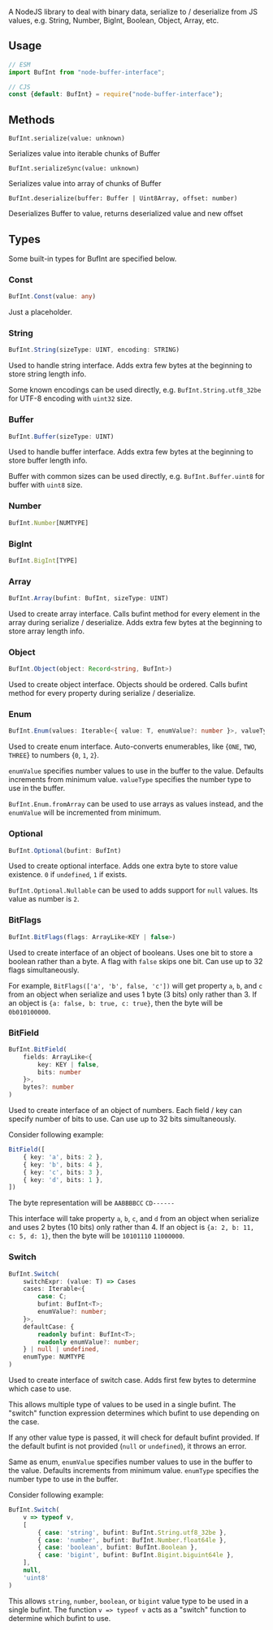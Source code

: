 A NodeJS library to deal with binary data, serialize to / deserialize from JS values, e.g. String, Number, BigInt, Boolean, Object, Array, etc.

## Usage
```ts
// ESM
import BufInt from "node-buffer-interface";

// CJS
const {default: BufInt} = require("node-buffer-interface");
```

## Methods

`BufInt.serialize(value: unknown)`

Serializes value into iterable chunks of Buffer

`BufInt.serializeSync(value: unknown)`

Serializes value into array of chunks of Buffer

`BufInt.deserialize(buffer: Buffer | Uint8Array, offset: number)`

Deserializes Buffer to value, returns deserialized value and new offset

## Types
Some built-in types for BufInt are specified below.

### Const
```ts
BufInt.Const(value: any)
```

Just a placeholder.

### String
```ts
BufInt.String(sizeType: UINT, encoding: STRING)
```

Used to handle string interface.
Adds extra few bytes at the beginning to store string length info.

Some known encodings can be used directly, e.g. `BufInt.String.utf8_32be` for UTF-8 encoding with `uint32` size.

### Buffer
```ts
BufInt.Buffer(sizeType: UINT)
```

Used to handle buffer interface.
Adds extra few bytes at the beginning to store buffer length info.

Buffer with common sizes can be used directly, e.g. `BufInt.Buffer.uint8` for buffer with `uint8` size.

### Number
```ts
BufInt.Number[NUMTYPE]
```

### BigInt
```ts
BufInt.BigInt[TYPE]
```

### Array
```ts
BufInt.Array(bufint: BufInt, sizeType: UINT)
```

Used to create array interface.
Calls bufint method for every element in the array during serialize / deserialize.
Adds extra few bytes at the beginning to store array length info.

### Object
```ts
BufInt.Object(object: Record<string, BufInt>)
```

Used to create object interface. Objects should be ordered.
Calls bufint method for every property during serialize / deserialize.

### Enum
```ts
BufInt.Enum(values: Iterable<{ value: T, enumValue?: number }>, valueType: NUMTYPE)
```

Used to create enum interface. Auto-converts enumerables, like {`ONE`, `TWO`, `THREE`} to numbers {`0`, `1`, `2`}.

`enumValue` specifies number values to use in the buffer to the value.
Defaults increments from minimum value. `valueType` specifies the number type to use in the buffer.

`BufInt.Enum.fromArray` can be used to use arrays as values instead, and the `enumValue` will be incremented from minimum.

### Optional
```ts
BufInt.Optional(bufint: BufInt)
```

Used to create optional interface.
Adds one extra byte to store value existence. `0` if `undefined`, `1` if exists.

`BufInt.Optional.Nullable` can be used to adds support for `null` values. Its value as number is `2`.

### BitFlags
```ts
BufInt.BitFlags(flags: ArrayLike<KEY | false>)
```

Used to create interface of an object of booleans. Uses one bit to store a boolean rather than a byte.
A flag with `false` skips one bit. Can use up to 32 flags simultaneously.

For example, `BitFlags(['a', 'b', false, 'c'])` will get property `a`, `b`, and `c` from an object when serialize and uses 1 byte (3 bits) only rather than 3.
If an object is `{a: false, b: true, c: true}`, then the byte will be `0b010100000`.

### BitField
```ts
BufInt.BitField(
    fields: ArrayLike<{
        key: KEY | false,
        bits: number
    }>, 
    bytes?: number
)
```

Used to create interface of an object of numbers.
Each field / key can specify number of bits to use. Can use up to 32 bits simultaneously.

Consider following example:
```ts
BitField([
    { key: 'a', bits: 2 },
    { key: 'b', bits: 4 },
    { key: 'c', bits: 3 },
    { key: 'd', bits: 1 },
])
```
The byte representation will be `AABBBBCC` `CD------`

This interface will take property `a`, `b`, `c`, and `d` from an object when serialize and uses 2 bytes (10 bits) only rather than 4.
If an object is `{a: 2, b: 11, c: 5, d: 1}`, then the byte will be `10101110` `11000000`.

### Switch
```ts
BufInt.Switch(
    switchExpr: (value: T) => Cases
	cases: Iterable<{
        case: C;
        bufint: BufInt<T>;
        enumValue?: number;
    }>,
	defaultCase: {
        readonly bufint: BufInt<T>;
		readonly enumValue?: number;
    } | null | undefined,
	enumType: NUMTYPE
)
```

Used to create interface of switch case. Adds first few bytes to determine which case to use.

This allows multiple type of values to be used in a single bufint.
The "switch" function expression determines which bufint to use depending on the case.

If any other value type is passed, it will check for default bufint provided.
If the default bufint is not provided (`null` or `undefined`), it throws an error.

Same as enum, `enumValue` specifies number values to use in the buffer to the value.
Defaults increments from minimum value. `enumType` specifies the number type to use in the buffer.

Consider following example:
```ts
BufInt.Switch(
	v => typeof v,
	[
		{ case: 'string', bufint: BufInt.String.utf8_32be },
		{ case: 'number', bufint: BufInt.Number.float64le },
		{ case: 'boolean', bufint: BufInt.Boolean },
		{ case: 'bigint', bufint: BufInt.Bigint.biguint64le },
	],
	null,
	'uint8'
)
```

This allows `string`, `number`, `boolean`, or `bigint` value type to be used in a single bufint.
The function `v => typeof v` acts as a "switch" function to determine which bufint to use.
